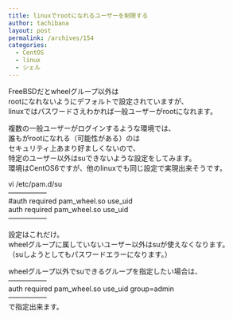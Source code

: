 ```yaml
---
title: linuxでrootになれるユーザーを制限する
author: tachibana
layout: post
permalink: /archives/154
categories:
  - CentOS
  - linux
  - シェル
---
```

FreeBSDだとwheelグループ以外は  
rootになれないようにデフォルトで設定されていますが、  
linuxではパスワードさえわかれば一般ユーザーがrootになれます。

複数の一般ユーザーがログインするような環境では、  
誰もがrootになれる（可能性がある）のは  
セキュリティ上あまり好ましくないので、  
特定のユーザー以外はsuできないような設定をしてみます。  
環境はCentOS6ですが、他のlinuxでも同じ設定で実現出来そうです。

vi /etc/pam.d/su  
&#8212;&#8212;&#8212;&#8212;&#8212;&#8211;  
#auth required pam\_wheel.so use\_uid  
auth required pam\_wheel.so use\_uid  
&#8212;&#8212;&#8212;&#8212;&#8212;&#8211;

設定はこれだけ。  
wheelグループに属していないユーザー以外はsuが使えなくなります。  
（suしようとしてもパスワードエラーになります。）

wheelグループ以外でsuできるグループを指定したい場合は、  
&#8212;&#8212;&#8212;&#8212;&#8212;&#8211;  
auth required pam\_wheel.so use\_uid group=admin  
&#8212;&#8212;&#8212;&#8212;&#8212;&#8211;  
で指定出来ます。